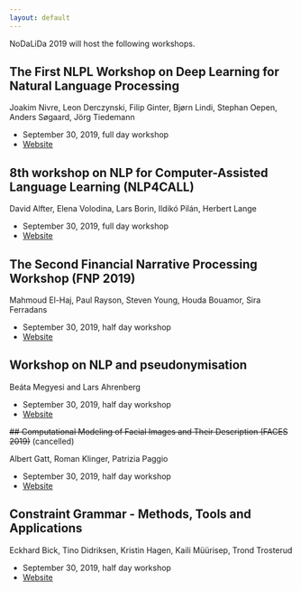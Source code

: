```yaml
---
layout: default
---
```


NoDaLiDa 2019 will host the following workshops.

## The First NLPL Workshop on Deep Learning for Natural Language Processing

Joakim Nivre, Leon Derczynski, Filip Ginter, Bjørn Lindi, Stephan Oepen, Anders Søgaard, Jörg Tiedemann

* September 30, 2019, full day workshop
* [Website](http://wiki.nlpl.eu/index.php/Community/workshop)

## 8th workshop on NLP for Computer-Assisted Language Learning (NLP4CALL)

David Alfter, Elena Volodina, Lars Borin, Ildikó Pilán, Herbert Lange

* September 30, 2019, full day workshop
* [Website](https://spraakbanken.gu.se/eng/research-icall/8th-nlp4call)

## The Second Financial Narrative Processing Workshop (FNP 2019)

Mahmoud El-Haj, Paul Rayson, Steven Young, Houda Bouamor, Sira Ferradans

* September 30, 2019, half day workshop
* [Website](http://wp.lancs.ac.uk/cfie/fnp2019/)

## Workshop on NLP and pseudonymisation

Beáta Megyesi and Lars Ahrenberg

* September 30, 2019, half day workshop
* [Website](https://sweclarin.se/swe/evenemang/nlp4pseudo)

~~## Computational Modeling of Facial Images and Their Description (FACES 2019)~~ (cancelled)

Albert Gatt, Roman Klinger, Patrizia Paggio

* September 30, 2019, half day workshop
* [Website](https://faces2019workshop.github.io/home/)

## Constraint Grammar - Methods, Tools and Applications

Eckhard Bick, Tino Didriksen, Kristin Hagen, Kaili Müürisep, Trond Trosterud

* September 30, 2019, half day workshop
* [Website](https://visl.sdu.dk/nodalida2019.html)
